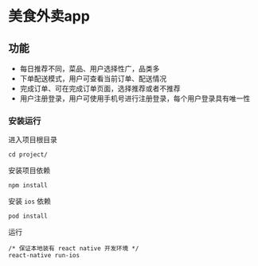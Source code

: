 # 美食外卖app

## 功能

- 每日推荐不同，菜品、用户选择性广，品类多
- 下单配送模式，用户可查看当前订单、配送情况
- 完成订单、可在完成订单页面，选择推荐或者不推荐
- 用户注册登录，用户可使用手机号进行注册登录，每个用户登录具有唯一性


### 安装运行

进入项目根目录 
```
cd project/
```

安装项目依赖

``` 
npm install
```

安装 `ios` 依赖

```
pod install 
```

运行
```
/* 保证本地装有 react native 开发环境 */
react-native run-ios 
```



